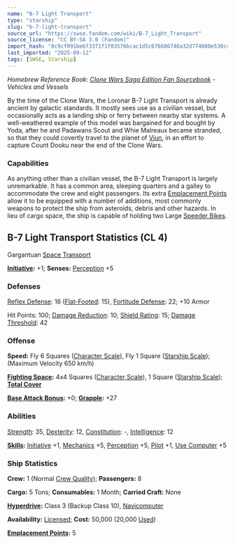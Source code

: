 ```yaml
---
name: "B-7 Light Transport"
type: "starship"
slug: "b-7-light-transport"
source_url: "https://swse.fandom.com/wiki/B-7_Light_Transport"
source_license: "CC BY-SA 3.0 (Fandom)"
import_hash: "8c9cf091be6f3371f1f03576bcac1d5c676686740a32d774080e530c43027502"
last_imported: "2025-09-12"
tags: [SWSE, Starship]
---
```

*Homebrew Reference Book: [Clone Wars Saga Edition Fan Sourcebook](https://swse.fandom.com/wiki/Clone_Wars_Saga_Edition_Fan_Sourcebook) - Vehicles and Vessels*

By the time of the Clone Wars, the Loronar B-7 Light Transport is already ancient by galactic standards. It mostly sees use as a civilian vessel, but occasionally acts as a landing ship or ferry between nearby star systems. A well-weathered example of this model was bargained for and bought by Yoda, after he and Padawans Scout and Whie Malreaux became stranded, so that they could covertly travel to the planet of [Vjun](https://swse.fandom.com/wiki/Vjun), in an effort to capture Count Dooku near the end of the Clone Wars.
### Capabilities
As anything other than a civilian vessel, the B-7 Light Transport is largely unremarkable. It has a common area, sleeping quarters and a galley to accommodate the crew and eight passengers. Its extra [Emplacement Points](https://swse.fandom.com/wiki/Emplacement_Points) allow it to be equipped with a number of additions, most commonly weapons to protect the ship from asteroids, debris and other hazards. In lieu of cargo space, the ship is capable of holding two Large [Speeder Bikes](https://swse.fandom.com/wiki/Speeder_Bikes).
## B-7 Light Transport Statistics (CL 4)
Gargantuan [Space Transport](https://swse.fandom.com/wiki/Space_Transport)

**[Initiative](https://swse.fandom.com/wiki/Initiative):** +1; **Senses:** [Perception](https://swse.fandom.com/wiki/Perception) +5
### Defenses
[Reflex Defense](https://swse.fandom.com/wiki/Reflex_Defense_(Vehicles)): 16 ([Flat-Footed](https://swse.fandom.com/wiki/Flat-Footed): 15), [Fortitude Defense](https://swse.fandom.com/wiki/Fortitude_Defense_(Vehicles)): 22; +10 Armor

Hit Points: 100; [Damage Reduction](https://swse.fandom.com/wiki/Damage_Reduction): 10; [Shield Rating](https://swse.fandom.com/wiki/Shield_Rating): 15; [Damage Threshold](https://swse.fandom.com/wiki/Damage_Threshold_(Vehicles)): 42
### Offense
**Speed:** Fly 6 Squares ([Character Scale](https://swse.fandom.com/wiki/Character_Scale)), Fly 1 Square ([Starship Scale](https://swse.fandom.com/wiki/Starship_Scale)); (Maximum Velocity 650 km/h)

**[Fighting Space](https://swse.fandom.com/wiki/Fighting_Space):** 4x4 Squares ([Character Scale](https://swse.fandom.com/wiki/Character_Scale)), 1 Square ([Starship Scale](https://swse.fandom.com/wiki/Starship_Scale)); **[Total Cover](https://swse.fandom.com/wiki/Total_Cover)**

**[Base Attack Bonus](https://swse.fandom.com/wiki/Base_Attack_Bonus):** +0; **[Grapple](https://swse.fandom.com/wiki/Grapple):** +27
### Abilities
[Strength](https://swse.fandom.com/wiki/Strength): 35, [Dexterity](https://swse.fandom.com/wiki/Dexterity): 12, [Constitution](https://swse.fandom.com/wiki/Constitution): -, [Intelligence](https://swse.fandom.com/wiki/Intelligence): 12

**[Skills](https://swse.fandom.com/wiki/Skills):** [Initiative](https://swse.fandom.com/wiki/Initiative) +1, [Mechanics](https://swse.fandom.com/wiki/Mechanics) +5, [Perception](https://swse.fandom.com/wiki/Perception) +5, [Pilot](https://swse.fandom.com/wiki/Pilot) +1, [Use Computer](https://swse.fandom.com/wiki/Use_Computer) +5
### Ship Statistics
**Crew:** 1 (Normal [Crew Quality](https://swse.fandom.com/wiki/Crew_Quality)); **Passengers:** 8

**Cargo:** 5 Tons; **Consumables:** 1 Month; **Carried Craft:** None

**[Hyperdrive](https://swse.fandom.com/wiki/Hyperdrive):** Class 3 (Backup Class 10), [Navicomputer](https://swse.fandom.com/wiki/Navicomputer)

**Availability:** [Licensed](https://swse.fandom.com/wiki/Licensed); **Cost:** 50,000 (20,000 [Used](https://swse.fandom.com/wiki/Used))

**[Emplacement Points](https://swse.fandom.com/wiki/Emplacement_Points):** 5